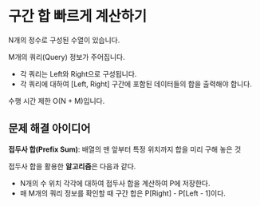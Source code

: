 # 구간 합 빠르게 계산하기

N개의 정수로 구성된 수열이 있습니다.

M개의 쿼리(Query) 정보가 주어집니다.

- 각 쿼리는 Left와 Right으로 구성됩니다.
- 각 쿼리에 대하여 [Left, Right] 구간에 포함된 데이터들의 합을 출력해야 합니다.

수행 시간 제한 O(N + M)입니다.

## 문제 해결 아이디어

**접두사 합(Prefix Sum)**: 배열의 맨 앞부터 특정 위치까지 합을 미리 구해 놓은 것

접두사 합을 활용한 **알고리즘**은 다음과 같다.

- N개의 수 위치 각각에 대하여 접두사 합을 계산하여 P에 저장한다.
- 매 M개의 쿼리 정보를 확인할 때 구간 합은 P[Right] - P[Left - 1]이다.
